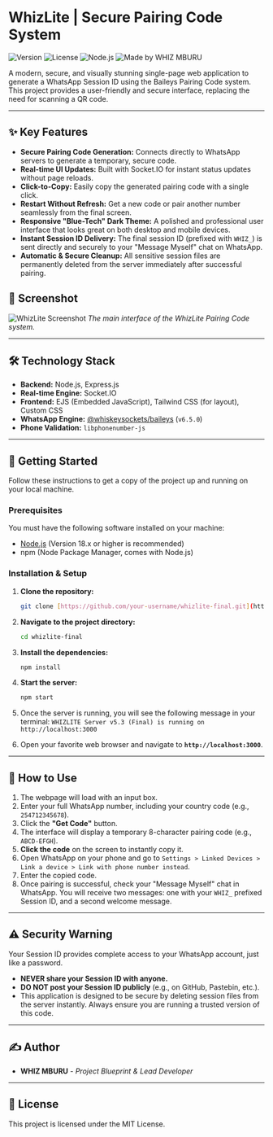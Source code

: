 # WhizLite | Secure Pairing Code System

![Version](https://img.shields.io/badge/version-5.3-blue.svg)
![License](https://img.shields.io/badge/license-MIT-green.svg)
![Node.js](https://img.shields.io/badge/Node.js-%3E%3D18.0-brightgreen.svg)
![Made by WHIZ MBURU](https://img.shields.io/badge/author-WHIZ%20MBURU-blueviolet)

A modern, secure, and visually stunning single-page web application to generate a WhatsApp Session ID using the Baileys Pairing Code system. This project provides a user-friendly and secure interface, replacing the need for scanning a QR code.

---

## ✨ Key Features

-   **Secure Pairing Code Generation:** Connects directly to WhatsApp servers to generate a temporary, secure code.
-   **Real-time UI Updates:** Built with Socket.IO for instant status updates without page reloads.
-   **Click-to-Copy:** Easily copy the generated pairing code with a single click.
-   **Restart Without Refresh:** Get a new code or pair another number seamlessly from the final screen.
-   **Responsive "Blue-Tech" Dark Theme:** A polished and professional user interface that looks great on both desktop and mobile devices.
-   **Instant Session ID Delivery:** The final session ID (prefixed with `WHIZ_`) is sent directly and securely to your "Message Myself" chat on WhatsApp.
-   **Automatic & Secure Cleanup:** All sensitive session files are permanently deleted from the server immediately after successful pairing.

## 📸 Screenshot

![WhizLite Screenshot](https://i.ibb.co/L5w29mD/whizlite-preview.png)
*The main interface of the WhizLite Pairing Code system.*

---

## 🛠️ Technology Stack

-   **Backend:** Node.js, Express.js
-   **Real-time Engine:** Socket.IO
-   **Frontend:** EJS (Embedded JavaScript), Tailwind CSS (for layout), Custom CSS
-   **WhatsApp Engine:** [@whiskeysockets/baileys](https://github.com/WhiskeySockets/Baileys) (`v6.5.0`)
-   **Phone Validation:** `libphonenumber-js`

---

## 🚀 Getting Started

Follow these instructions to get a copy of the project up and running on your local machine.

### Prerequisites

You must have the following software installed on your machine:
-   [Node.js](https://nodejs.org/) (Version 18.x or higher is recommended)
-   npm (Node Package Manager, comes with Node.js)

### Installation & Setup

1.  **Clone the repository:**
    ```bash
    git clone [https://github.com/your-username/whizlite-final.git](https://github.com/your-username/whizlite-final.git)
    ```

2.  **Navigate to the project directory:**
    ```bash
    cd whizlite-final
    ```

3.  **Install the dependencies:**
    ```bash
    npm install
    ```

4.  **Start the server:**
    ```bash
    npm start
    ```

5.  Once the server is running, you will see the following message in your terminal:
    `WHIZLITE Server v5.3 (Final) is running on http://localhost:3000`

6.  Open your favorite web browser and navigate to **`http://localhost:3000`**.

---

## 📖 How to Use

1.  The webpage will load with an input box.
2.  Enter your full WhatsApp number, including your country code (e.g., `254712345678`).
3.  Click the **"Get Code"** button.
4.  The interface will display a temporary 8-character pairing code (e.g., `ABCD-EFGH`).
5.  **Click the code** on the screen to instantly copy it.
6.  Open WhatsApp on your phone and go to `Settings > Linked Devices > Link a device > Link with phone number instead`.
7.  Enter the copied code.
8.  Once pairing is successful, check your "Message Myself" chat in WhatsApp. You will receive two messages: one with your `WHIZ_` prefixed Session ID, and a second welcome message.

---

## ⚠️ Security Warning

Your Session ID provides complete access to your WhatsApp account, just like a password.

-   **NEVER share your Session ID with anyone.**
-   **DO NOT post your Session ID publicly** (e.g., on GitHub, Pastebin, etc.).
-   This application is designed to be secure by deleting session files from the server instantly. Always ensure you are running a trusted version of this code.

---

## ✍️ Author

-   **WHIZ MBURU** - *Project Blueprint & Lead Developer*

---

## 📄 License

This project is licensed under the MIT License.
